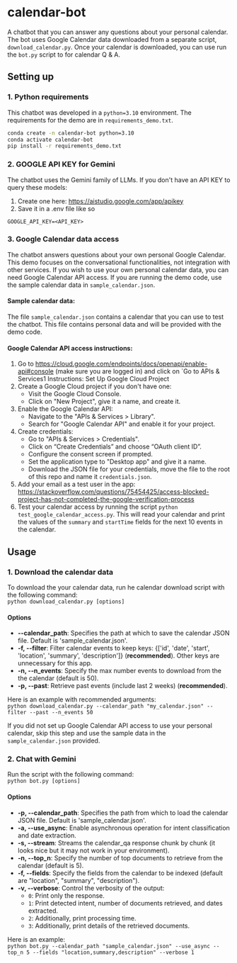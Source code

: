 # calendar-bot
A chatbot that you can answer any questions about your personal calendar.
The bot uses Google Calendar data downloaded from a separate script, `download_calendar.py`. Once your calendar is downloaded, you can use run the `bot.py` script to for calendar Q & A.

## Setting up 

### 1. Python requirements
This chatbot was developed in a `python=3.10` environment. The requirements for the demo are in `requirements_demo.txt`.

```bash
conda create -n calendar-bot python=3.10 
conda activate calendar-bot  
pip install -r requirements_demo.txt
```

### 2. GOOGLE API KEY for Gemini
The chatbot uses the Gemini family of LLMs. If you don't have an API KEY to query these models:
1. Create one here: https://aistudio.google.com/app/apikey
2. Save it in a .env file like so
```
GOOGLE_API_KEY=<API_KEY>
```

### 3. Google Calendar data access
The chatbot answers questions about your own personal Google Calendar. This demo focuses on the conversational functionalities, not integration with other services. If you wish to use your own personal calendar data, you can need Google Calendar API access. If you are running the demo code, use the sample calendar data in `sample_calendar.json`.

#### Sample calendar data:
The file `sample_calendar.json` contains a calendar that you can use to test the chatbot. This file contains personal data and will be provided with the demo code.

#### Google Calendar API access instructions:
1. Go to https://cloud.google.com/endpoints/docs/openapi/enable-api#console (make sure you are logged in) and click on `Go to APIs & Services1
 Instructions: Set Up Google Cloud Project
2. Create a Google Cloud project if you don't have one:
    - Visit the Google Cloud Console.
    - Click on "New Project", give it a name, and create it.
3. Enable the Google Calendar API:
    - Navigate to the "APIs & Services > Library".
    - Search for "Google Calendar API" and enable it for your project.
4. Create credentials:
    - Go to "APIs & Services > Credentials".
    - Click on “Create Credentials” and choose “OAuth client ID”.
    - Configure the consent screen if prompted.
    - Set the application type to "Desktop app" and give it a name.
    - Download the JSON file for your credentials, move the file to the root of this repo and name it `credentials.json`.
5. Add your email as a test user in the app: https://stackoverflow.com/questions/75454425/access-blocked-project-has-not-completed-the-google-verification-process
6. Test your calendar access by running the script ```python test_google_calendar_access.py```. This will read your calendar and print the values of the `summary` and `startTime` fields for the next 10 events in the calendar.

## Usage
 
### 1. Download the calendar data
To download the your calendar data, run he calendar download script with the following command:  
```python download_calendar.py [options]```

#### Options
- **--calendar_path**: Specifies the path at which to save the calendar JSON file. Default is 'sample_calendar.json'.
- **-f, --filter**: Filter calendar events to keep keys: {['id', 'date', 'start', 'location', 'summary', 'description']} (**recommended**). Other keys are unnecessary for this app.
- **-n, --n_events**: Specify the max number events to download from the the calendar (default is 50).
- **-p, --past**: Retrieve past events (include last 2 weeks) (**recommended**).

Here is an example with recommended arguments:  
```python download_calendar.py --calendar_path "my_calendar.json" --filter --past --n_events 50```

If you did not set up Google Calendar API access to use your personal calendar, skip this step and use the sample data in the `sample_calendar.json` provided.

### 2. Chat with Gemini
Run the script with the following command:  
```python bot.py [options]```

#### Options
- **-p, --calendar_path**: Specifies the path from which to load the calendar JSON file. Default is 'sample_calendar.json'.
- **-a, --use_async**: Enable asynchronous operation for intent classification and date extraction.
- **-s, --stream**: Streams the calendar_qa response chunk by chunk (it looks nice but it may not work in your environment).
- **-n, --top_n**: Specify the number of top documents to retrieve from the calendar (default is 5).
- **-f, --fields**: Specify the fields from the calendar to be indexed (default are "location", "summary", "description").
- **-v, --verbose**: Control the verbosity of the output:
  - `0`: Print only the response.
  - `1`: Print detected intent, number of documents retrieved, and dates extracted.
  - `2`: Additionally, print processing time.
  - `3`: Additionally, print details of the retrieved documents.

Here is an example:  
```python bot.py --calendar_path "sample_calendar.json" --use_async --top_n 5 --fields "location,summary,description" --verbose 1```
